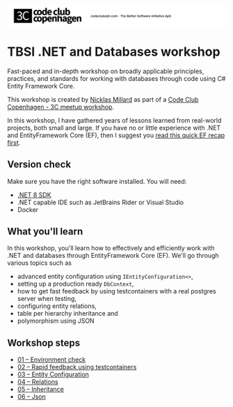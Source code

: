 ![ccc-logo](docs/imgs/ccc-github-workshop-banner.png)

# TBSI .NET and Databases workshop

Fast-paced and in-depth workshop on broadly applicable principles, practices, and standards for working with databases 
through code using C# Entity Framework Core.

This workshop is created by [Nicklas Millard](https://www.linkedin.com/in/nicklasmillard/) as part of a [Code Club Copenhagen - 3C meetup
workshop](https://www.meetup.com/code-club-copenhagen/events/299885651/).

In this workshop, I have gathered years of lessons learned from real-world projects, both small and large. If you have no or little
experience with .NET and EntityFramework Core (EF), then I suggest you [read this quick EF recap first](docs/ef-recap.md).

## Version check

Make sure you have the right software installed. You will need:
- [.NET 8 SDK](https://dotnet.microsoft.com/en-us/download/dotnet/8.0)
- .NET capable IDE such as JetBrains Rider or Visual Studio
- Docker

## What you'll learn

In this workshop, you'll learn how to effectively and efficiently work with .NET and databases through EntityFramework
Core (EF). We'll go through various topics such as
- advanced entity configuration using `IEntityConfiguration<>`,
- setting up a production ready `DbContext`,
- how to get fast feedback by using testcontainers with a real postgres server when testing,
- configuring entity relations,
- table per hierarchy inheritance and 
- polymorphism using JSON

## Workshop steps

- [01 – Environment check](tests/Demo/WorkshopSteps/01Setup/readme.md)
- [02 – Rapid feedback using testcontainers](tests/Demo/WorkshopSteps/02RapidFeedback/readme.md)
- [03 – Entity Configuration](tests/Demo/WorkshopSteps/03EntityConfiguration/readme.md)
- [04 – Relations](tests/Demo/WorkshopSteps/04Relations/readme.md)
- [05 – Inheritance](tests/Demo/WorkshopSteps/05Inheritance/readme.md)
- [06 – Json](tests/Demo/WorkshopSteps/06Json/readme.md)
